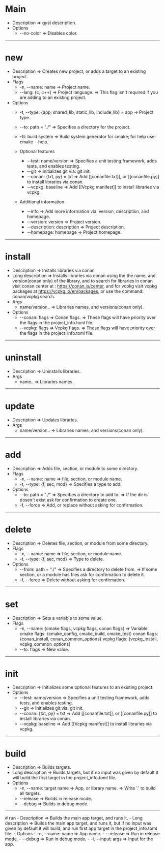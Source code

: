 # Main
- Description => gyst description.
- Options
	- --no-color => Disables color.
---
# new
- Description => Creates new project, or adds a target to an existing project.
- Flags
	- -n, --name: name => Project name.
	- --lang: {c, c++} => Project language.
	=> This flag isn't required if you are adding to an existing project.
- Options
	- -t, --type: {app, shared_lib, static_lib, include_lib} = app => Project type.
	- --to: path = "./" => Specifies a directory for the project.
	- -G: build system => Build system generator for cmake; for help use: cmake --help. 
		
	- Optional features
		- --test: name/version => Specifies a unit testing framework, adds tests, and enables testing.
		- --git => Initializes git via: git init.
		- --conan: {txt, py} = txt => Add [[conanfile.txt]], or [[conanfile.py]] to install libraries via conan.
		- --vcpkg: baseline => Add [[Vcpkg manifest]] to install libraries via vcpkg.
		
	- Additional information
		- --info => Add more information via: version, description, and homepage. 
		- --version: version => Project version.
		- --description: description => Project description. 
		- --homepage: homepage => Project homepage.
---
# install
- Description => Installs libraries via conan  
- Long description => Installs libraries via conan using the the name, and version(conan only) of the library, and to search for libraries in conan visit conan center at : https://conan.io/center, and for vcpkg visit vcpkg packages at https://vcpkg.io/en/packages, or use the command: conan/vcpkg search.
- Args
	- name/version.. => Libraries names, and versions(conan only). 
- Options
	- --conan: flags => Conan flags.
	=> These flags will have priority over the flags in the project_info.toml file.
	- --vcpkg: flags => Vcpkg flags.
    => These flags will have priority over the flags in the project_info.toml file.
---
# uninstall
- Description => Uninstalls libraries.
- Args 
	- name.. => Libraries names.
---
# update
- Description => Updates libraries.
- Args 
	- name/version.. => Libraries names, and versions(conan only).
---
# add
- Description => Adds file, section, or module to some directory.
- Flags
	- -n, --name: name => file, section, or module name.  
	- -t, --type: {f, sec, mod} => Specifies a type to add.
- Options
	- --to: path = "./" => Specifies a directory to add to. 
	=> If the dir is dosen't exist ask for confirmation to create one.
	- -f, --force => Add, or replace without asking for confirmation.
---
# delete 
- Description => Deletes file, section, or module from some directory.
- Flags
	- -n, --name: name => file, section, or module name.
	- -t, --type: {f, sec, mod} => Type to delete.
- Options
	- --from: path = "./" => Specifies a directory to delete from. 
	=> If some section, or a module has files ask for confirmation to delete it.
	- -f, --force => Delete without asking for confirmation.
---
# set
- Description => Sets a variable to some value.
- Flags
	- -n, --name: {cmake flags, vcpkg flags, conan flags} => Variable. 
	cmake flags: {cmake_config, cmake_build, cmake_test}
	conan flags: {conan_install, conan_common_options}
	vcpkg flags: {vcpkg_install, vcpkg_common_options}
	- --to: flags => New value.
---
# init
- Description => Initializes some optional features to an existing project.  
- Options
	- --test: name/version => Specifies a unit testing framework, adds tests, and enables testing.
	- --git => Initializes git via: git init.
	- --conan: {txt, py} = txt => Add [[conanfile.txt]], or [[conanfile.py]] to install libraries via conan.
	- --vcpkg: baseline => Add [[Vcpkg manifest]] to install libraries via vcpkg.
---
# build 
- Description => Builds targets.
- Long description => Builds targets, but if no input was given by default it will build the first target in the project_info.toml file.
- Options
	- -n, --name: target name => App, or library name. 
	=> Write '.' to build all targets.
	- --release => Builds in release mode. 
	- --debug => Builds in debug mode.

<hr>
# run 
- Description => Builds the main app target, and runs it.
- Long description => Builds the main app target, and runs it, but if no input was given by default it will build, and run first app target in the project_info.toml file.
- Options
	- -n, --name: name => App name.  
	- --release => Run in release mode.
	- --debug => Run in debug mode.
	- -i, --input: args => Input for the app. 